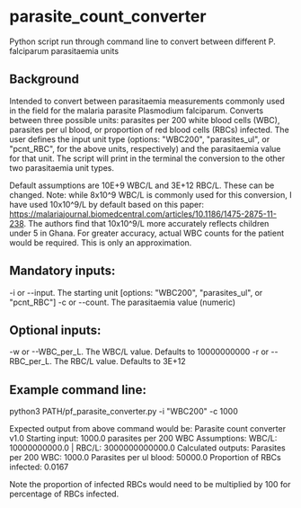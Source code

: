 # parasite_count_converter
Python script run through command line to convert between different P. falciparum parasitaemia units

## Background
Intended to convert between parasitaemia measurements commonly used in the field for the malaria parasite Plasmodium falciparum.
Converts between three possible units: parasites per 200 white blood cells (WBC), parasites per ul blood, or proportion of red blood cells (RBCs) infected.
The user defines the input unit type (options: "WBC200", "parasites_ul", or "pcnt_RBC", for the above units, respectively) and the parasitaemia value for that unit. The script will print in the terminal the conversion to the other two parasitaemia unit types.

Default assumptions are 10E+9 WBC/L and 3E+12 RBC/L. These can be changed.
Note: while 8x10^9 WBC/L is commonly used for this conversion, I have used 10x10^9/L by default based on this paper: https://malariajournal.biomedcentral.com/articles/10.1186/1475-2875-11-238. The authors find that 10x10^9/L more accurately reflects children under 5 in Ghana. 
For greater accuracy, actual WBC counts for the patient would be required. This is only an approximation.

## Mandatory inputs:
 -i or --input. The starting unit [options: "WBC200", "parasites_ul", or "pcnt_RBC"]
 -c or --count. The parasitaemia value (numeric)
 
## Optional inputs:
 -w or --WBC_per_L. The WBC/L value. Defaults to 10000000000
 -r or --RBC_per_L. The RBC/L value. Defaults to 3E+12

## Example command line:
python3 PATH/pf_parasite_converter.py -i "WBC200" -c 1000

Expected output from above command would be:
Parasite count converter v1.0
Starting input: 1000.0 parasites per 200 WBC
Assumptions: WBC/L: 10000000000.0 | RBC/L: 3000000000000.0
Calculated outputs:
Parasites per 200 WBC: 1000.0
Parasites per ul blood: 50000.0
Proportion of RBCs infected: 0.0167

Note the proportion of infected RBCs would need to be multiplied by 100 for percentage of RBCs infected.
